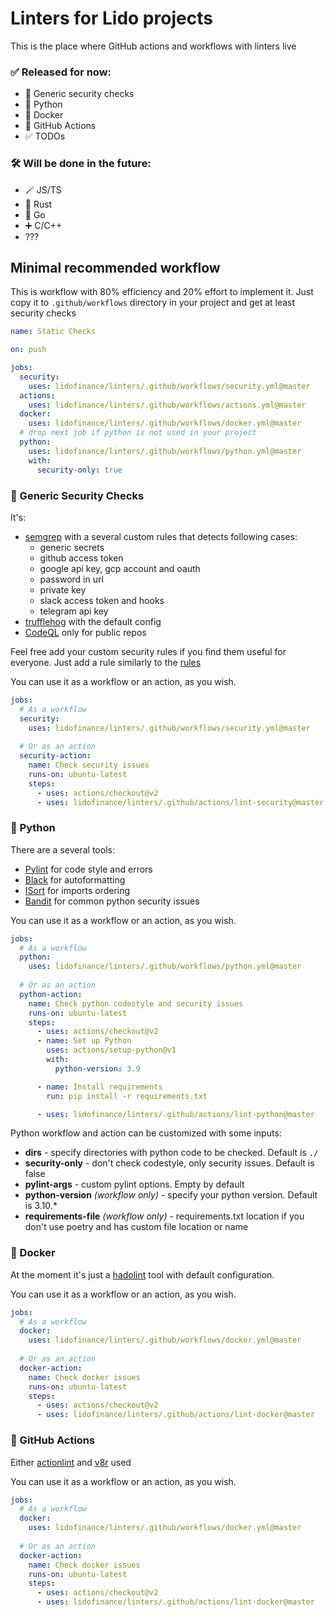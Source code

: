 # Linters for Lido projects

This is the place where GitHub actions and workflows with linters live

### ✅ Released for now:

- 👮 Generic security checks
- 🐍 Python
- 🐳 Docker
- 🚀 GitHub Actions
- ✅ TODOs

### 🛠 Will be done in the future:

- 🪄 JS/TS
- 🦀 Rust
- 🐹 Go
- ➕ C/C++
- ???

## Minimal recommended workflow
This is workflow with 80% efficiency and 20% effort to implement it. 
Just copy it to `.github/workflows` directory in your project and get at least security checks
```yaml
name: Static Checks

on: push

jobs:
  security:
    uses: lidofinance/linters/.github/workflows/security.yml@master
  actions:
    uses: lidofinance/linters/.github/workflows/actions.yml@master
  docker:
    uses: lidofinance/linters/.github/workflows/docker.yml@master
  # drop next job if python is not used in your project
  python:
    uses: lidofinance/linters/.github/workflows/python.yml@master
    with:
      security-only: true
```

### 👮 Generic Security Checks
It's:
- [semgrep](https://semgrep.dev) with a several custom rules that detects following cases:
  - generic secrets
  - github access token
  - google api key, gcp account and oauth
  - password in url
  - private key
  - slack access token and hooks
  - telegram api key
- [trufflehog](https://github.com/trufflesecurity/trufflehog) with the default config
- [CodeQL](https://codeql.github.com) only for public repos

Feel free add your custom security rules if you find them useful for everyone.
Just add a rule similarly to the [rules](.github/actions/lint-security/rules)

You can use it as a workflow or an action, as you wish.
```yaml
jobs:
  # As a workflow
  security:
    uses: lidofinance/linters/.github/workflows/security.yml@master
  
  # Or as an action
  security-action:
    name: Check security issues
    runs-on: ubuntu-latest
    steps:
      - uses: actions/checkout@v2
      - uses: lidofinance/linters/.github/actions/lint-security@master
```

### 🐍 Python
There are a several tools:
- [Pylint](http://pylint.pycqa.org) for code style and errors
- [Black](http://black.readthedocs.io) for autoformatting
- [ISort](https://github.com/PyCQA/isort) for imports ordering
- [Bandit](http://bandit.readthedocs.io) for common python security issues

You can use it as a workflow or an action, as you wish.
```yaml
jobs:
  # As a workflow
  python:
    uses: lidofinance/linters/.github/workflows/python.yml@master
  
  # Or as an action
  python-action:
    name: Check python codestyle and security issues
    runs-on: ubuntu-latest
    steps:
      - uses: actions/checkout@v2
      - name: Set up Python
        uses: actions/setup-python@v1
        with:
          python-version: 3.9

      - name: Install requirements
        run: pip install -r requirements.txt

      - uses: lidofinance/linters/.github/actions/lint-python@master
```

Python workflow and action can be customized with some inputs:
- **dirs** - specify directories with python code to be checked. Default is `./`
- **security-only** - don't check codestyle, only security issues. Default is false
- **pylint-args** - custom pylint options. Empty by default
- **python-version** _(workflow only)_ - specify your python version. Default is 3.10.*
- **requirements-file** _(workflow only)_ - requirements.txt location if you don't use poetry and has custom file location or name


### 🐳 Docker
At the moment it's just a [hadolint](https://github.com/hadolint/hadolint) tool with default configuration.

You can use it as a workflow or an action, as you wish.
```yaml
jobs:
  # As a workflow
  docker:
    uses: lidofinance/linters/.github/workflows/docker.yml@master
  
  # Or as an action
  docker-action:
    name: Check docker issues
    runs-on: ubuntu-latest
    steps:
      - uses: actions/checkout@v2
      - uses: lidofinance/linters/.github/actions/lint-docker@master
```

### 🚀 GitHub Actions
Either [actionlint](https://github.com/rhysd/actionlint) and [v8r](https://github.com/chris48s/v8r) used

You can use it as a workflow or an action, as you wish.
```yaml
jobs:
  # As a workflow
  docker:
    uses: lidofinance/linters/.github/workflows/docker.yml@master
  
  # Or as an action
  docker-action:
    name: Check docker issues
    runs-on: ubuntu-latest
    steps:
      - uses: actions/checkout@v2
      - uses: lidofinance/linters/.github/actions/lint-docker@master
```
